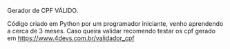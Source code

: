 Gerador de CPF VÁLIDO.

Código criado em Python por um programador iniciante, venho aprendendo a cerca de 3 meses.
Caso queira validar recomendo testar os cpf gerado em 
https://www.4devs.com.br/validador_cpf
